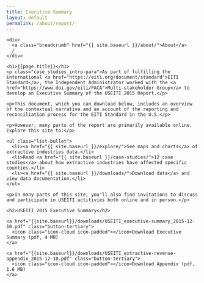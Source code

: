 ```yaml
---
title: Executive Summary
layout: default
permalink: /about/report/
---
```


<div class="container-outer container-padded">

  <div class="container-left-7">

    <div>
      <a class="breadcrumb" href="{{ site.baseurl }}/about/">About</a>
      /
    </div>

    <h1>{{page.title}}</h1>
    <p class="case_studies_intro-para">As part of fulfilling the international <a href="https://eiti.org/document/standard">EITI Standard</a>, the Independent Administrator worked with the <a href="https://www.doi.gov/eiti/FACA">Multi-stakeholder Group</a> to develop an Executive Summary of the USEITI 2015 Report.</p>

    <p>This document, which you can download below, includes an overview of the contextual narrative and an account of the reporting and reconciliation process for the EITI Standard in the U.S.</p>

    <p>However, many parts of the report are primarily available online. Explore this site to:</p>

    <ul class="list-bullet">
  	  <li><a href="{{ site.baseurl }}/explore/">See maps and charts</a> of extractive industries data.</li>
  	  <li>Read <a href="{{ site.baseurl }}/case-studies/">12 case studies</a> about how extractive industries have affected specific counties.</li>
  	  <li><a href="{{ site.baseurl }}/downloads/">Download data</a> and view data documentation.</li>
    </ul>

    <p>In many parts of this site, you'll also find invitations to discuss and participate in USEITI actitivies both online and in person.</p>

    <h2>USEITI 2015 Executive Summary</h2>

    <a href="{{site.baseurl}}/downloads/USEITI_executive-summary_2015-12-10.pdf" class="button-tertiary">
      <icon class="icon-cloud icon-padded"></icon>Download Executive Summary (pdf, 4 MB)
    </a>

    <a href="{{site.baseurl}}/downloads/USEITI_extractive-revenue-appendix_2015-12-10.pdf" class="button-tertiary">
      <icon class="icon-cloud icon-padded"></icon>Download Appendix (pdf, 1.6 MB)
    </a>

  </div>

</div>
